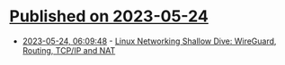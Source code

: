 # [Published on 2023-05-24](index.md)

* [2023-05-24, 06:09:48](https://lobste.rs/s/7eg4uo/linux_networking_shallow_dive_wireguard) - [Linux Networking Shallow Dive: WireGuard, Routing, TCP/IP and NAT](https://im.salty.fish/index.php/archives/linux-networking-shallow-dive.html)
